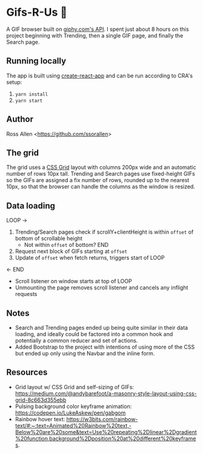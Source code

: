 # Gifs-R-Us 🎉

A GIF browser built on [giphy.com's API][1]. I spent just about 8 hours on this project beginning
with Trending, then a single GIF page, and finally the Search page.

## Running locally

The app is built using [create-react-app][0] and can be run according to CRA's setup:

1. `yarn install`
2. `yarn start`

## Author

Ross Allen &lt;https://github.com/ssorallen&gt;

## The grid

The grid uses a [CSS Grid][2] layout with columns 200px wide and an automatic number of rows 10px
tall. Trending and Search pages use fixed-height GIFs so the GIFs are assigned a fix number of rows,
rounded up to the nearest 10px, so that the browser can handle the columns as the window is resized.

## Data loading

LOOP ->

1. Trending/Search pages check if scrollY+clientHeight is within `offset` of bottom of
   scrollable height
   - Not within `offset` of bottom? END
2. Request next block of GIFs starting at `offset`
3. Update of `offset` when fetch returns, triggers start of LOOP

<- END

- Scroll listener on window starts at top of LOOP
- Unmounting the page removes scroll listener and cancels any inflight requests

## Notes

- Search and Trending pages ended up being quite similar in their data loading, and ideally could be
  factored into a common hook and potentially a common reducer and set of actions.
- Added Bootstrap to the project with intentions of using more of the CSS but ended up only using
  the Navbar and the inline form.

## Resources

- Grid layout w/ CSS Grid and self-sizing of GIFs:
  https://medium.com/@andybarefoot/a-masonry-style-layout-using-css-grid-8c663d355ebb
- Pulsing background color keyframe animation: https://codepen.io/LukeAskew/pen/gabgom
- Rainbow hover text:
  https://w3bits.com/rainbow-text/#:~:text=Animated%20Rainbow%20text,-Below%20are%20some&text=Use%20repeating%2Dlinear%2Dgradient%20function,background%2Dposition%20at%20different%20keyframes.

[0]: https://github.com/facebook/create-react-app
[1]: https://developers.giphy.com/docs/api#quick-start-guide
[2]: https://developer.mozilla.org/en-US/docs/Web/CSS/grid
